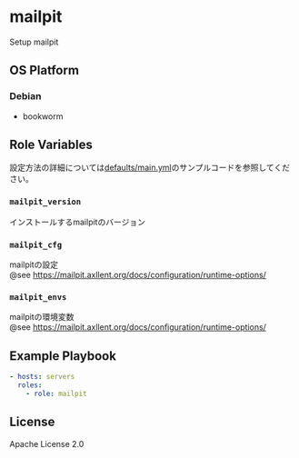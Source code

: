 mailpit
=================

Setup mailpit

OS Platform
-----------------

### Debian

- bookworm

Role Variables
--------------

設定方法の詳細については[defaults/main.yml](defaults/main.yml)のサンプルコードを参照してください。

### `mailpit_version`

インストールするmailpitのバージョン

### `mailpit_cfg`

mailpitの設定  
@see https://mailpit.axllent.org/docs/configuration/runtime-options/

### `mailpit_envs`

mailpitの環境変数  
@see https://mailpit.axllent.org/docs/configuration/runtime-options/

Example Playbook
--------------

```yaml
- hosts: servers
  roles:
    - role: mailpit
```

License
--------------

Apache License 2.0
